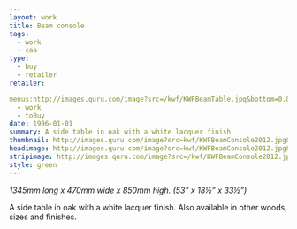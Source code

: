 ```yaml
---
layout: work
title: Beam console
tags:
  - work
  - caa
type:
  - buy
  - retailer
retailer:

menus:http://images.quru.com/image?src=/kwf/KWFBeamTable.jpg&bottom=0.80751&top=0.23474
  - work
  - toBuy
date: 1996-01-01
summary: A side table in oak with a white lacquer finish
thumbnail: http://images.quru.com/image?src=kwf/KWFBeamConsole2012.jpg&top=0.05&width=175&height=175&fill=auto
headimage: http://images.quru.com/image?src=kwf/KWFBeamConsole2012.jpg&left10&right=0.9&top=0.15&bottom=0.9
stripimage: http://images.quru.com/image?src=/kwf/KWFBeamConsole2012.jpg&top=0.18438&bottom=0.525&left=0.03822&right=0.94268
style: green
---
```

_1345mm long x 470mm wide x 850mm high. (53” x 18&frac12;” x 33&frac12;”)_

A side table in oak with a white lacquer finish. Also available in other woods, sizes and finishes.
